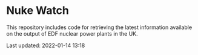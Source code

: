 # Nuke Watch

This repository includes code for retrieving the latest information available on the output of EDF nuclear power plants in the UK.

Last updated: 2022-01-14 13:18